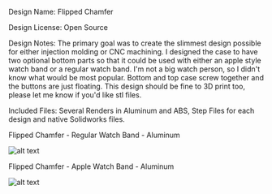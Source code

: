 Design Name: Flipped Chamfer

Design License: Open Source 

Design Notes: The primary goal was to create the slimmest design possible for either injection molding or CNC machining.  I designed the case to have two optional bottom parts so that it could be used with either an apple style watch band or a regular watch band.  I'm not a big watch person, so I didn't know what would be most popular. Bottom and top case screw together and the buttons are just floating. This design should be fine to 3D print too, please let me know if you'd like stl files.

Included Files: Several Renders in Aluminum and ABS, Step Files for each design and native Solidworks files.  

Flipped Chamfer - Regular Watch Band - Aluminum

![alt text](https://github.com/demseyk/watchy-cases/blob/main/Flipped%20Chamfer/Renders/Watchy%20-%20Champ%20-%20Reg%20-%20AL%20-%201.png)

Flipped Chamfer - Apple Watch Band - Aluminum

![alt text](https://github.com/demseyk/watchy-cases/blob/main/Flipped%20Chamfer/Renders/Watchy%20-%20Champ%20-%20Apple%20-%20AL%20-%201.png)


